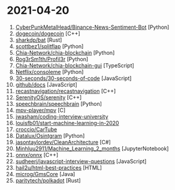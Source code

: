 # 2021-04-20

1. [CyberPunkMetalHead/Binance-News-Sentiment-Bot](https://github.com/CyberPunkMetalHead/Binance-News-Sentiment-Bot "This is a fully functioning Binance trading bot that takes into account the news sentiment for the top 100 crypto feeds.") [Python]
2. [dogecoin/dogecoin](https://github.com/dogecoin/dogecoin "very currency") [C++]
3. [sharkdp/bat](https://github.com/sharkdp/bat "A cat(1) clone with wings.") [Rust]
4. [scottbez1/splitflap](https://github.com/scottbez1/splitflap "DIY split-flap display") [Python]
5. [Chia-Network/chia-blockchain](https://github.com/Chia-Network/chia-blockchain "Chia blockchain python implementation (full node, farmer, harvester, timelord, and wallet)") [Python]
6. [Rog3rSm1th/Profil3r](https://github.com/Rog3rSm1th/Profil3r "OSINT tool that allows you to find a person's accounts and emails + breached emails 🕵️") [Python]
7. [Chia-Network/chia-blockchain-gui](https://github.com/Chia-Network/chia-blockchain-gui "Chia blockchain GUI in electron/react") [TypeScript]
8. [Netflix/consoleme](https://github.com/Netflix/consoleme "A Central Control Plane for AWS Permissions and Access") [Python]
9. [30-seconds/30-seconds-of-code](https://github.com/30-seconds/30-seconds-of-code "Short JavaScript code snippets for all your development needs") [JavaScript]
10. [github/docs](https://github.com/github/docs "The open-source repo for docs.github.com") [JavaScript]
11. [recastnavigation/recastnavigation](https://github.com/recastnavigation/recastnavigation "Navigation-mesh Toolset for Games") [C++]
12. [SerenityOS/serenity](https://github.com/SerenityOS/serenity "The Serenity Operating System 🐞") [C++]
13. [speechbrain/speechbrain](https://github.com/speechbrain/speechbrain "A PyTorch-based Speech Toolkit") [Python]
14. [mpv-player/mpv](https://github.com/mpv-player/mpv "🎥 Command line video player") [C]
15. [jwasham/coding-interview-university](https://github.com/jwasham/coding-interview-university "A complete computer science study plan to become a software engineer.") 
16. [louisfb01/start-machine-learning-in-2020](https://github.com/louisfb01/start-machine-learning-in-2020 "A complete guide to start and improve in machine learning (ML), artificial intelligence (AI) in 2021 without ANY background in the field and stay up-to-date with the latest news and state-of-the-art techniques!") 
17. [croccio/CarTube](https://github.com/croccio/CarTube "YouTube for Android Auto without ROOT (rootless)") 
18. [Datalux/Osintgram](https://github.com/Datalux/Osintgram "Osintgram is a OSINT tool on Instagram. It offers an interactive shell to perform analysis on Instagram account of any users by its nickname") [Python]
19. [jasontaylordev/CleanArchitecture](https://github.com/jasontaylordev/CleanArchitecture "Clean Architecture Solution Template for Angular 10 and .NET 5") [C#]
20. [Minhluu2911/Machine_Learning_2_months](https://github.com/Minhluu2911/Machine_Learning_2_months "I'm challenging to myself to learn Machine Learning Algorithms, as much as I can within 2 months") [JupyterNotebook]
21. [onnx/onnx](https://github.com/onnx/onnx "Open standard for machine learning interoperability") [C++]
22. [sudheerj/javascript-interview-questions](https://github.com/sudheerj/javascript-interview-questions "List of 1000 JavaScript Interview Questions") [JavaScript]
23. [hail2u/html-best-practices](https://github.com/hail2u/html-best-practices "For writing maintainable and scalable HTML documents") [HTML]
24. [microg/GmsCore](https://github.com/microg/GmsCore "Free implementation of Play Services") [Java]
25. [paritytech/polkadot](https://github.com/paritytech/polkadot "Polkadot Node Implementation") [Rust]
